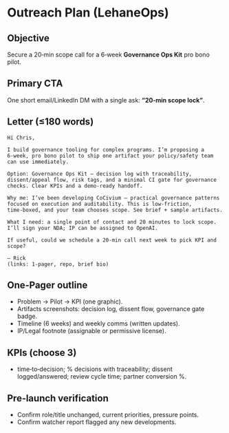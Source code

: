 # Outreach Plan (LehaneOps)

## Objective
Secure a 20‑min scope call for a 6‑week **Governance Ops Kit** pro bono pilot.

## Primary CTA
One short email/LinkedIn DM with a single ask: **“20‑min scope lock”**.

## Letter (≤180 words)
```
Hi Chris,

I build governance tooling for complex programs. I’m proposing a 6‑week, pro bono pilot to ship one artifact your policy/safety team can use immediately.

Option: Governance Ops Kit — decision log with traceability, dissent/appeal flow, risk tags, and a minimal CI gate for governance checks. Clear KPIs and a demo-ready handoff.

Why me: I’ve been developing CoCivium — practical governance patterns focused on execution and auditability. This is low‑friction, time‑boxed, and your team chooses scope. See brief + sample artifacts.

What I need: a single point of contact and 20 minutes to lock scope. I’ll sign your NDA; IP can be assigned to OpenAI.

If useful, could we schedule a 20‑min call next week to pick KPI and scope?

— Rick
(links: 1‑pager, repo, brief bio)
```

## One‑Pager outline
- Problem → Pilot → KPI (one graphic).
- Artifacts screenshots: decision log, dissent flow, governance gate badge.
- Timeline (6 weeks) and weekly comms (written updates).
- IP/Legal footnote (assignable or permissive license).

## KPIs (choose 3)
- time‑to‑decision; % decisions with traceability; dissent logged/answered; review cycle time; partner conversion %.

## Pre‑launch verification
- Confirm role/title unchanged, current priorities, pressure points.
- Confirm watcher report flagged any new developments.
